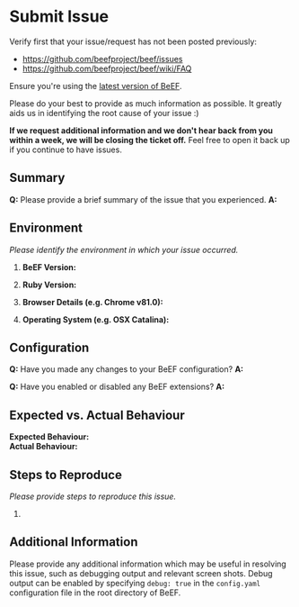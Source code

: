 # Submit Issue

Verify first that your issue/request has not been posted previously:

* https://github.com/beefproject/beef/issues
* https://github.com/beefproject/beef/wiki/FAQ

Ensure you're using the [latest version of BeEF](https://github.com/beefproject/beef/releases/tag/beef-0.5.0.0).

Please do your best to provide as much information as possible. It greatly aids us in identifying the root cause of your issue :)

**If we request additional information and we don't hear back from you within a week, we will be closing the ticket off.**
Feel free to open it back up if you continue to have issues. 

## Summary

**Q:** Please provide a brief summary of the issue that you experienced.
**A:**

## Environment

*Please identify the environment in which your issue occurred.*

1. **BeEF Version:**

2. **Ruby Version:**

3. **Browser Details (e.g. Chrome v81.0):**

4. **Operating System (e.g. OSX Catalina):**


## Configuration

**Q:** Have you made any changes to your BeEF configuration? 
**A:**

**Q:** Have you enabled or disabled any BeEF extensions?
**A:**

## Expected vs. Actual Behaviour

**Expected Behaviour:** 
<br />
**Actual Behaviour:**
<br />

## Steps to Reproduce

*Please provide steps to reproduce this issue.*

1.


## Additional Information

Please provide any additional information which may be useful in resolving this issue, such as debugging output and relevant screen shots. Debug output can be enabled by specifying `debug: true` in the `config.yaml` configuration file in the root directory of BeEF.
